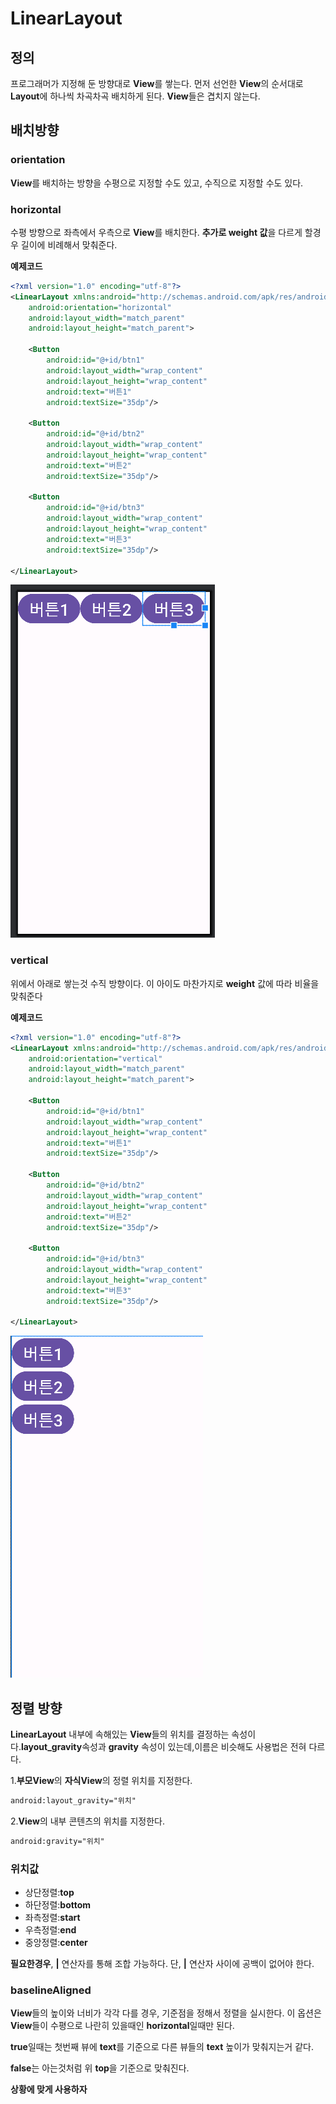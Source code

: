 # LinearLayout

## 정의

프로그래머가 지정해 둔 방향대로 **View**를 쌓는다. 먼저 선언한 **View**의 순서대로 **Layout**에 하나씩 차곡차곡 배치하게 된다. **View**들은 겹치지 않는다.

## 배치방향

### orientation

**View**를 배치하는 방향을 수평으로 지정할 수도 있고, 수직으로 지정할 수도 있다.

### horizontal

수평 방향으로 좌측에서 우측으로 **View**를 배치한다. **추가로 weight 값**을 다르게 할경우 길이에 비례해서 맞춰준다.

**예제코드**

```xml
<?xml version="1.0" encoding="utf-8"?>
<LinearLayout xmlns:android="http://schemas.android.com/apk/res/android"
    android:orientation="horizontal"
    android:layout_width="match_parent"
    android:layout_height="match_parent">

    <Button
        android:id="@+id/btn1"
        android:layout_width="wrap_content"
        android:layout_height="wrap_content"
        android:text="버튼1"
        android:textSize="35dp"/>

    <Button
        android:id="@+id/btn2"
        android:layout_width="wrap_content"
        android:layout_height="wrap_content"
        android:text="버튼2"
        android:textSize="35dp"/>

    <Button
        android:id="@+id/btn3"
        android:layout_width="wrap_content"
        android:layout_height="wrap_content"
        android:text="버튼3"
        android:textSize="35dp"/>

</LinearLayout>
```

<img src = "andr.png">

### vertical

위에서 아래로 쌓는것 수직 방향이다.
이 아이도 마찬가지로 **weight** 값에 따라 비율을 맞춰준다

**예제코드**

```xml
<?xml version="1.0" encoding="utf-8"?>
<LinearLayout xmlns:android="http://schemas.android.com/apk/res/android"
    android:orientation="vertical"
    android:layout_width="match_parent"
    android:layout_height="match_parent">

    <Button
        android:id="@+id/btn1"
        android:layout_width="wrap_content"
        android:layout_height="wrap_content"
        android:text="버튼1"
        android:textSize="35dp"/>

    <Button
        android:id="@+id/btn2"
        android:layout_width="wrap_content"
        android:layout_height="wrap_content"
        android:text="버튼2"
        android:textSize="35dp"/>

    <Button
        android:id="@+id/btn3"
        android:layout_width="wrap_content"
        android:layout_height="wrap_content"
        android:text="버튼3"
        android:textSize="35dp"/>

</LinearLayout>
```

<img src = and.png>

## 정렬 방향

**LinearLayout** 내부에 속해있는 **View**들의 위치를 결정하는 속성이다.**layout_gravity**속성과 **gravity** 속성이 있는데,이름은 비슷해도 사용법은 전혀 다르다.

1.**부모View**의 **자식View**의 정렬 위치를 지정한다.

```xml
android:layout_gravity="위치"
```

2.**View**의 내부 콘텐츠의 위치를 지정한다.

```xml
android:gravity="위치"
```

### 위치값

- 상단정렬:**top**
- 하단정렬:**bottom**
- 좌측정렬:**start**
- 우측정렬:**end**
- 중앙정렬:**center**

**필요한경우**, **|** 연산자를 통해 조합 가능하다.
단, **|** 연산자 사이에 공백이 없어야 한다.

### baselineAligned

**View**들의 높이와 너비가 각각 다를 경우, 기준점을 정해서 정렬을 실시한다. 이 옵션은 **View**들이 수평으로 나란히 있을때인 **horizontal**일때만 된다.

**true**일때는 첫번째 뷰에 **text**를 기준으로 다른 뷰들의 **text** 높이가 맞춰지는거 같다.

**false**는 아는것처럼 위 **top**을 기준으로 맞춰진다.

**상황에 맞게 사용하자**

